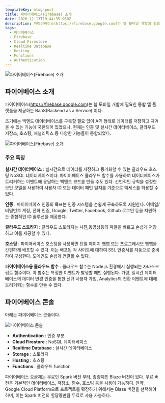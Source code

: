 ```yaml
---
templateKey: blog-post
title: 파이어베이스(Firebase) 소개
date: 2020-12-13T19:44:35.960Z
description: 파이어베이스(https://firebase.google.com)는 웹 모바일 개발에 필요한 통합 앱 플랫폼을 제공하는 BaaS(Backend as a Service) 이다. 초기에는 백엔드 데이터베이스를 구축할 필요 없이 API 형태로 데이터를 저장하고 자겨올 수 있는 기능에 국한되어 있었으나, 현재는 인증 및 실시간 데이터베이스, 클라우드 저장소, 호스팅, 애널리틱스 등 다양한 기능들이 통합되었다.
tags:
  - 파이어베이스
  - Firebase
  - Cloud Firestore
  - Realtime Database
  - Hosting
  - Functions
  - Authentication
---
```

![파이어베이스(Firebase) 소개](/assets/logo-standard.png "파이어베이스(Firebase) 소개")

## 파이어베이스 소개

파이어베이스(https://firebase.google.com)는 웹 모바일 개발에 필요한 통합 앱 플랫폼을 제공하는 BaaS(Backend as a Service) 이다.

초기에는 백엔드 데이터베이스를 구축할 필요 없이 API 형태로 데이터를 저장하고 자겨올 수 있는 기능에 국한되어 있었으나, 현재는 인증 및 실시간 데이터베이스, 클라우드 저장소, 호스팅, 애널리틱스 등 다양한 기능들이 통합되었다.

![파이어베이스(Firebase) 소개](/assets/firebase.jpg "파이어베이스(Firebase) 소개")

### 주요 특징

**실시간 데이터베이스** : 실시간으로 데이터를 저장하고 동기화할 수 있는 클라우드 호스팅 NoSQL 데이터베이스이다. 파이어페이스 클라우드 함수를 사용하여 데이터베이스가 트리거하는 이벤트에 응답하는 백엔드 코드를 만들 수도 있다. 선언적인 규칙을 설정한 보안 모델을 사용하여 사용자 ID 또는 데이터 패턴 일치를 기준으로 액세스를 허용할 수 있다.

**인증** : 파이어베이스 인증의 목표는 인증 시스템을 손쉽게 구축하도록 지원한다. 이메일/비밀번호 계정, 전화 인증, Google, Twitter, Facebook, Github 로그인 등을 지원하는 종합적인 ID 솔루션을 제공한다.

**클라우드 스토라지** : 클라우드 스토라지는 사진,동영상등의 파일을 빠르고 손쉽게 저장하고 이를 제공할 수 있다.

**호스팅** : 파이어베이스 호스팅을 사용하면 단일 페이지 웹앱 또는 프로그레시브 웹앱을 간편하게 배포할 수 있다. 이는 배포된 각 사이트에 대하여 SSL 인증서를 자동으로 준비하여 구성한다. 도메인도 손쉽게 연결할 수 있다.

**파이어베이스용 클라우드 함수** : 클라우드 함수는 Node.js 환경에서 실행되는 자바스크립트 함수이다. 이 함수는 특정한 이벤트가 발생할 때만 실행된다. 가령, 실시간 데이터베이스의 데이터 변경 인증을 통한 신규 사용자 가입, Analytics의 전환 이벤트에 대해 트리거되는 함수를 만들 수 있다.

## 파이어베이스 콘솔

아래는 파이어베이스 콘솔이다.

![파이어베이스 콘솔](/assets/파이어베이스-콘솔.jpg "파이어베이스 콘솔")

* **Authentication** : 인증 부분
* **Cloud Firestore** : NoSQL 데이터베이스
* **Realtime Database** : 실시간 데이터베이스
* **Storage** : 스토라지
* **Hosting** : 호스팅
* **Functions** : 클라우드 function

파이어베이스 요금제는 무료인 Spark 버전 부터, 종량제인 Blaze 버전이 있다. 무료 버전은 기본적인 데이터베이스, 저장소, 함수, 호스팅 등을 사용이 가능하다. 만약, Google Cloud Platform으로 프로젝트를 확장하기 위해서는 Blaze 버전을 선택해야 하며, 이는 Spark 버전의 할당량만큼 무료로 사용 가능하다.